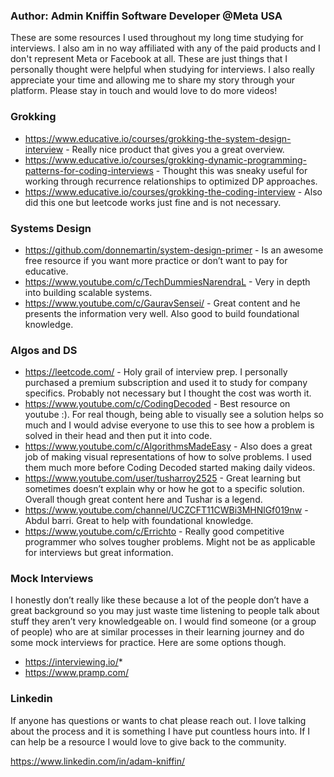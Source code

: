### Author: Admin Kniffin Software Developer @Meta USA
These are some resources I used throughout my long time studying for interviews. I also am in no way affiliated with any of the paid products and I don't represent Meta or Facebook at all. These are just things that I personally thought were helpful when studying for interviews. I also really appreciate your time and allowing me to share my story through your platform. Please stay in touch and would love to do more videos!

### Grokking

* https://www.educative.io/courses/grokking-the-system-design-interview - Really nice product that gives you a great overview.
* https://www.educative.io/courses/grokking-dynamic-programming-patterns-for-coding-interviews - Thought this was sneaky useful for working through recurrence relationships to optimized DP approaches.
* https://www.educative.io/courses/grokking-the-coding-interview - Also did this one but leetcode works just fine and is not necessary.


### Systems Design

* https://github.com/donnemartin/system-design-primer - Is an awesome free resource if you want more practice or don’t want to pay for educative.
* https://www.youtube.com/c/TechDummiesNarendraL - Very in depth into building scalable systems.
* https://www.youtube.com/c/GauravSensei/ - Great content and he presents the information very well. Also good to build foundational knowledge.

### Algos and DS

* https://leetcode.com/ - Holy grail of interview prep. I personally purchased a premium subscription and used it to study for company specifics. Probably not necessary but I thought the cost was worth it.
* https://www.youtube.com/c/CodingDecoded - Best resource on youtube :). For real though, being able to visually see a solution helps so much and I would advise everyone to use this to see how a problem is solved in their head and then put it into code.
* https://www.youtube.com/c/AlgorithmsMadeEasy - Also does a great job of making visual representations of how to solve problems. I used them much more before Coding Decoded started making daily videos.
* https://www.youtube.com/user/tusharroy2525 - Great learning but sometimes doesn’t explain why or how he got to a specific solution. Overall though great content here and Tushar is a legend.
* https://www.youtube.com/channel/UCZCFT11CWBi3MHNlGf019nw - Abdul barri. Great to help with foundational knowledge.
* https://www.youtube.com/c/Errichto - Really good competitive programmer who solves tougher problems. Might not be as applicable for interviews but great information.


### Mock Interviews

I honestly don’t really like these because a lot of the people don’t have a great background so you may just waste time listening to people talk about stuff they aren’t very knowledgeable on. I would find someone (or a group of people) who are at similar processes in their learning journey and do some mock interviews for practice. Here are some options though.
* https://interviewing.io/*
* https://www.pramp.com/

### Linkedin

If anyone has questions or wants to chat please reach out. I love talking about the process and it is something I have put countless hours into. If I can help be a resource I would love to give back to the community.

https://www.linkedin.com/in/adam-kniffin/ 